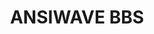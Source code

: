 ---
codehost: https://github.com/https://github.com/ansiwave/ansiwave
logohandle: ansiwavenet
sort: ansiwave
title: ANSIWAVE BBS
website: https://ansiwave.net/
---
